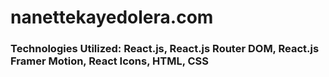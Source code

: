 # nanettekayedolera.com  
### Technologies Utilized: React.js, React.js Router DOM, React.js Framer Motion, React Icons, HTML, CSS  